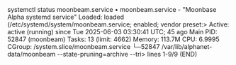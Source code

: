 <div id="termynal" data-termynal>
    <span data-ty="input"><span class="file-path"></span> systemctl status moonbeam.service</span>
    <span data-ty>• moonbeam.service - "Moonbase Alpha systemd service"</span>
    <span data-ty>   Loaded: loaded (/etc/systemd/system/moonbeam.service; enabled; vendor preset:></span>
    <span data-ty>   Active: active (running) since Tue 2025-06-03 03:30:41 UTC; 45 ago</span>
    <span data-ty>   Main PID: 52847 (moonbeam)</span>
    <span data-ty>   Tasks: 13 (limit: 4662)</span>
    <span data-ty>   Memory: 113.7M</span>
    <span data-ty>   CPU: 6.9995</span>
    <span data-ty>   CGroup: /system.slice/moonbeam.service</span>
    <span data-ty>       └─52847 /var/lib/alphanet-data/moonbeam --state-pruning=archive --tri></span>
    <span data-ty>lines 1-9/9 (END)</span>
</div>
